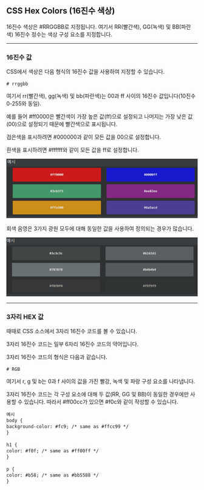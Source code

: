 ## CSS Hex Colors (16진수 색상)
16진수 색상은 #RRGGBB로 지정됩니다. 여기서 RR(빨간색), GG(녹색) 및 BB(파란색) 16진수 정수는 색상 구성 요소를 지정합니다.

***
### 16진수 값
CSS에서 색상은 다음 형식의 16진수 값을 사용하여 지정할 수 있습니다.

    # rrggbb

여기서 rr(빨간색), gg(녹색) 및 bb(파란색)는 00과 ff 사이의 16진수 값입니다(10진수 0-255와 동일).

예를 들어 #ff0000은 빨간색이 가장 높은 값(ff)으로 설정되고 나머지는 가장 낮은 값(00)으로 설정되기 때문에 빨간색으로 표시됩니다.

검은색을 표시하려면 #000000과 같이 모든 값을 00으로 설정합니다.

흰색을 표시하려면 #ffffff와 같이 모든 값을 ff로 설정합니다.  

<img src='./img/css_Hex.png'>

회색 음영은 3가지 광원 모두에 대해 동일한 값을 사용하여 정의되는 경우가 많습니다.

<img src='./img/css_Hex2.png'>

***
### 3자리 HEX 값
때때로 CSS 소스에서 3자리 16진수 코드를 볼 수 있습니다.

3자리 16진수 코드는 일부 6자리 16진수 코드의 약어입니다.

3자리 16진수 코드의 형식은 다음과 같습니다.

    # RGB

여기서 r, g 및 b는 0과 f 사이의 값을 가진 빨강, 녹색 및 파랑 구성 요소를 나타냅니다.

3자리 16진수 코드는 각 구성 요소에 대해 두 값(RR, GG 및 BB)이 동일한 경우에만 사용할 수 있습니다. 따라서 #ff00cc가 있으면 #f0c와 같이 작성할 수 있습니다.

    예시
    body {
    background-color: #fc9; /* same as #ffcc99 */
    }

    h1 {
    color: #f0f; /* same as #ff00ff */
    }

    p {
    color: #b58; /* same as #bb5588 */
    }